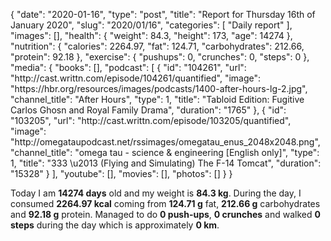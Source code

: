 {
    "date": "2020-01-16",
    "type": "post",
    "title": "Report for Thursday 16th of January 2020",
    "slug": "2020\/01\/16",
    "categories": [
        "Daily report"
    ],
    "images": [],
    "health": {
        "weight": 84.3,
        "height": 173,
        "age": 14274
    },
    "nutrition": {
        "calories": 2264.97,
        "fat": 124.71,
        "carbohydrates": 212.66,
        "protein": 92.18
    },
    "exercise": {
        "pushups": 0,
        "crunches": 0,
        "steps": 0
    },
    "media": {
        "books": [],
        "podcast": [
            {
                "id": "104261",
                "url": "http:\/\/cast.writtn.com\/episode\/104261\/quantified",
                "image": "https:\/\/hbr.org\/resources\/images\/podcasts\/1400-after-hours-lg-2.jpg",
                "channel_title": "After Hours",
                "type": 1,
                "title": "Tabloid Edition: Fugitive Carlos Ghosn and Royal Family Drama",
                "duration": "1765"
            },
            {
                "id": "103205",
                "url": "http:\/\/cast.writtn.com\/episode\/103205\/quantified",
                "image": "http:\/\/omegataupodcast.net\/rssimages\/omegatau_enus_2048x2048.png",
                "channel_title": "omega tau - science & engineering [English only]",
                "type": 1,
                "title": "333 \u2013 (Flying and Simulating) The F-14 Tomcat",
                "duration": "15328"
            }
        ],
        "youtube": [],
        "movies": [],
        "photos": []
    }
}

Today I am <strong>14274 days</strong> old and my weight is <strong>84.3 kg</strong>. During the day, I consumed <strong>2264.97 kcal</strong> coming from <strong>124.71 g</strong> fat, <strong>212.66 g</strong> carbohydrates and <strong>92.18 g</strong> protein. Managed to do <strong>0 push-ups</strong>, <strong>0 crunches</strong> and walked <strong>0 steps</strong> during the day which is approximately <strong>0 km</strong>.